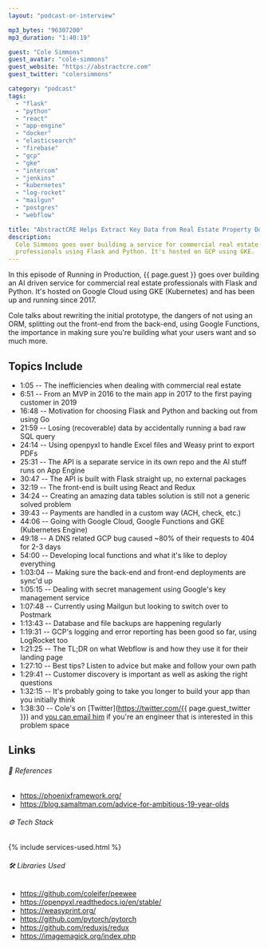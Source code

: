 ```yaml
---
layout: "podcast-or-interview"

mp3_bytes: "96307200"
mp3_duration: "1:40:19"

guest: "Cole Simmons"
guest_avatar: "cole-simmons"
guest_website: "https://abstractcre.com"
guest_twitter: "colersimmons"

category: "podcast"
tags:
  - "flask"
  - "python"
  - "react"
  - "app-engine"
  - "docker"
  - "elasticsearch"
  - "firebase"
  - "gcp"
  - "gke"
  - "intercom"
  - "jenkins"
  - "kubernetes"
  - "log-rocket"
  - "mailgun"
  - "postgres"
  - "webflow"

title: "AbstractCRE Helps Extract Key Data from Real Estate Property Documents"
description:
  Cole Simmons goes over building a service for commercial real estate
  professionals using Flask and Python. It's hosted on GCP using GKE.
---
```


In this episode of Running in Production, {{ page.guest }} goes over building
an AI driven service for commercial real estate professionals with Flask and
Python. It's hosted on Google Cloud using GKE (Kubernetes) and has been up and
running since 2017.

Cole talks about rewriting the initial prototype, the dangers of not using an
ORM, splitting out the front-end from the back-end, using Google Functions, the
importance in making sure you're building what your users want and so much
more.

## Topics Include

- 1:05 -- The inefficiencies when dealing with commercial real estate
- 6:51 -- From an MVP in 2016 to the main app in 2017 to the first paying customer in 2019
- 16:48 -- Motivation for choosing Flask and Python and backing out from using Go
- 21:59 -- Losing (recoverable) data by accidentally running a bad raw SQL query
- 24:14 -- Using openpyxl to handle Excel files and Weasy print to export PDFs
- 25:31 -- The API is a separate service in its own repo and the AI stuff runs on App Engine
- 30:47 -- The API is built with Flask straight up, no external packages
- 32:19 -- The front-end is built using React and Redux
- 34:24 -- Creating an amazing data tables solution is still not a generic solved problem
- 39:43 -- Payments are handled in a custom way (ACH, check, etc.)
- 44:06 -- Going with Google Cloud, Google Functions and GKE (Kubernetes Engine)
- 49:18 -- A DNS related GCP bug caused ~80% of their requests to 404 for 2-3 days
- 54:00 -- Developing local functions and what it's like to deploy everything
- 1:03:04 -- Making sure the back-end and front-end deployments are sync'd up
- 1:05:15 -- Dealing with secret management using Google's key management service
- 1:07:48 -- Currently using Mailgun but looking to switch over to Postmark
- 1:13:43 -- Database and file backups are happening regularly
- 1:19:31 -- GCP's logging and error reporting has been good so far, using LogRocket too
- 1:21:25 -- The TL;DR on what Webflow is and how they use it for their landing page
- 1:27:10 -- Best tips? Listen to advice but make and follow your own path
- 1:29:41 -- Customer discovery is important as well as asking the right questions
- 1:32:15 -- It's probably going to take you longer to build your app than you initially think
- 1:38:30 -- Cole's on [Twitter](https://twitter.com/{{ page.guest_twitter }}) and [you can email him](mailto:cole@abstractcre.com) if you're an engineer that is interested in this problem space

## Links

###### 📄 References

- <https://phoenixframework.org/>
- <https://blog.samaltman.com/advice-for-ambitious-19-year-olds>

###### ⚙️ Tech Stack

{% include services-used.html %}

###### 🛠 Libraries Used

- <https://github.com/coleifer/peewee>
- <https://openpyxl.readthedocs.io/en/stable/>
- <https://weasyprint.org/>
- <https://github.com/pytorch/pytorch>
- <https://github.com/reduxjs/redux>
- <https://imagemagick.org/index.php>
